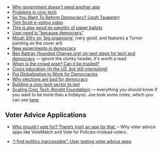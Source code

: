 * [Why government doesn't need another app](https://gds.blog.gov.uk/2013/03/12/were-not-appy-not-appy-at-all/)
* [Problems in civic tech](https://medium.com/civic-tech-thoughts-from-joshdata/im-not-organizing-open-data-day-dc-this-year-these-three-reasons-won-t-surprise-you-7611935e84e8)  
* [So You Want To Reform Democracy? (Josh Tauberer)](https://medium.com/civic-tech-thoughts-from-joshdata/so-you-want-to-reform-democracy-7f3b1ef10597)
* [Tom Scott e-voting video](https://youtu.be/w3_0x6oaDmI)
* [This is also good on sanctity of paper ballots](https://medium.com/@jhalderm/want-to-know-if-the-election-was-hacked-look-at-the-ballots-c61a6113b0ba)
* [User need is "because democracy"](http://blog.memespring.co.uk/2015/09/14/product-land-part-3/)
* [Micah Sifry on 'big organising'](http://civichall.org/civicist/in-a-whirlwind-moment-glimmers-of-big-organizing/) (very good, and features a Turner painting as the cover art)
* [New experiments in democracy](https://www.theguardian.com/world/2016/jul/02/democracy-tarnished-brand-desperate-need-reinvention)
* [Ben Rattray (founded Change.org) on next steps for tech and democracy](https://medium.com/@benrattray/how-technology-can-improve-democracy-c089fc8f9463) — ignore the clunky header, it's worth a read
* [When is the crowd wise? Can it be trusted?](http://www.nesta.org.uk/blog/when-crowd-wise-or-can-people-ever-be-trusted?)
* [Civics education (in the US, but still interesting)](http://www.governing.com/columns/assessments/gov-civics-education-voters.html)
* [Put Globalization to Work for Democracies](https://mobile.nytimes.com/2016/09/18/opinion/sunday/put-globalization-to-work-for-democracies.html)
* [Why elections are bad for democracy](https://www.theguardian.com/politics/2016/jun/29/why-elections-are-bad-for-democracy)
* [Building a civic tech sector to last](https://medium.com/positive-returns/building-a-civic-tech-sector-to-last-e835a9031585)
* [Scaling Civic Tech (Knight Foundation)](https://knightfoundation.org/features/civictechbiz) — everything you should know if you want to be more than a hobbyist. Joe took some notes, which you can see [here](https://docs.google.com/document/d/1ttBj_H1No7t5TAP-BBH6s-_wKyfH01o4NJSWTFpAHZs/edit).


## Voter Advice Applications

* [Who should I vote for? There’s (not) an app for that.](https://medium.com/@abance/who-should-i-vote-for-there-s-not-an-app-for-that-88cf46532583) – Why voter advice apps like VoteMatch and Vote for Policies mislead voters.

* [“I find politics inaccessible”: User testing voter advice apps](https://www.flourish.org/2015/04/i-find-politics-inaccessible-user-testing-voter-advice-apps/)
